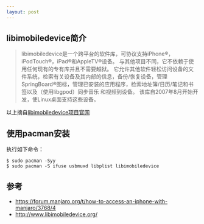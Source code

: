 ```yaml
---
layout: post
---
```


## libimobiledevice简介

> libimobiledevice是一个跨平台的软件库，可协议支持iPhone®，iPodTouch®，iPad®和AppleTV®设备。 与其他项目不同，它不依赖于使用任何现有的专有库并且不需要越狱。 它允许其他软件轻松访问设备的文件系统，检索有关设备及其内部的信息，备份/恢复设备，管理SpringBoard®图标，管理已安装的应用程序，检索地址簿/日历/笔记和书签以及（使用libgpod）同步音乐 和视频到设备。 该库自2007年8月开始开发，使Linux桌面支持这些设备。

以上摘自[libimobiledevice项目官网](http://www.libimobiledevice.org/)

## 使用pacman安装

执行如下命令：

```
$ sudo pacman -Syy
$ sudo pacman -S ifuse usbmuxd libplist libimobiledevice
```

## 参考

 - https://forum.manjaro.org/t/how-to-access-an-iphone-with-manjaro/3768/4
 - http://www.libimobiledevice.org/
